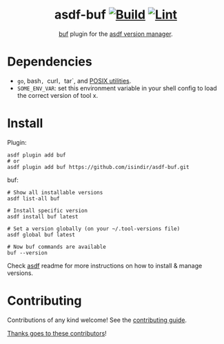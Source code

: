 <div align="center">

# asdf-buf [![Build](https://github.com/isindir/asdf-buf/actions/workflows/build.yml/badge.svg)](https://github.com/isindir/asdf-buf/actions/workflows/build.yml) [![Lint](https://github.com/isindir/asdf-buf/actions/workflows/lint.yml/badge.svg)](https://github.com/isindir/asdf-buf/actions/workflows/lint.yml)

[buf](https://github.com/bufbuild/buf) plugin for the [asdf version manager](https://asdf-vm.com).

</div>

# Dependencies

- `go`, bash`, `curl`, `tar`, and [POSIX utilities](https://pubs.opengroup.org/onlinepubs/9699919799/idx/utilities.html).
- `SOME_ENV_VAR`: set this environment variable in your shell config to load the correct version of tool x.

# Install

Plugin:

```shell
asdf plugin add buf
# or
asdf plugin add buf https://github.com/isindir/asdf-buf.git
```

buf:

```shell
# Show all installable versions
asdf list-all buf

# Install specific version
asdf install buf latest

# Set a version globally (on your ~/.tool-versions file)
asdf global buf latest

# Now buf commands are available
buf --version
```

Check [asdf](https://github.com/asdf-vm/asdf) readme for more instructions on how to
install & manage versions.

# Contributing

Contributions of any kind welcome! See the [contributing guide](contributing.md).

[Thanks goes to these contributors](https://github.com/isindir/asdf-buf/graphs/contributors)!
